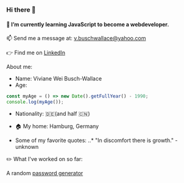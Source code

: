### Hi there 👋
#### 🌱 I’m currently learning JavaScript to become a webdeveloper.

📫 Send me a message at: v.buschwallace@yahoo.com

:point_right: Find me on [LinkedIn](https://www.linkedin.com/in/viviane-busch-wallace-68a117179/)

About me:

* Name: Viviane Wei Busch-Wallace
* Age: 
```javascript
const myAge = () => new Date().getFullYear() - 1990;
console.log(myAge());
```
* Nationality: :de:(and half :cn:)
* :house: My home: Hamburg, Germany

* Some of my favorite quotes:
..* "In discomfort there is growth." - unknown

:pencil2: What I've worked on so far:

A random [password generator](https://github.com/VivianeBusch-Wallace/passwordGenerator)

<!--
**VivianeBusch-Wallace/VivianeBusch-Wallace** is a ✨ _special_ ✨ repository because its `README.md` (this file) appears on your GitHub profile.

Here are some ideas to get you started:

- 🔭 I’m currently working on ...
- 🌱 I’m currently learning ...
- 👯 I’m looking to collaborate on ...
- 🤔 I’m looking for help with ...
- 💬 Ask me about ...
- 📫 How to reach me: ...
- 😄 Pronouns: ...
- ⚡ Fun fact: ...
-->
